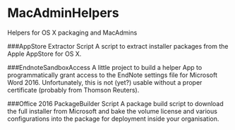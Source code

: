 # MacAdminHelpers
Helpers for OS X packaging and MacAdmins

###AppStore Extractor Script
A script to extract installer packages from the Apple AppStore for OS X.

###EndnoteSandboxAccess
A little project to build a helper App to programmatically grant access to the EndNote settings file for Microsoft Word 2016. Unfortunately, this is not (yet?) usable without a proper certificate (probably from Thomson Reuters).

###Office 2016 PackageBuilder Script
A package build script to download the full installer from Microsoft and bake the volume license and various configurations into the package for deployment inside your organisation.
